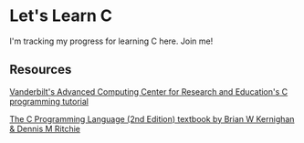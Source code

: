 # Let's Learn C

I'm tracking my progress for learning C here. Join me!

## Resources

[Vanderbilt's Advanced Computing Center for Research and Education's C programming tutorial](https://github.com/accre/Cprogramming)

[The C Programming Language (2nd Edition) textbook by Brian W Kernighan & Dennis M Ritchie](https://archive.org/details/CProgrammingLanguage2ndEditionByBrianW.KernighanDennisM.Ritchie)
